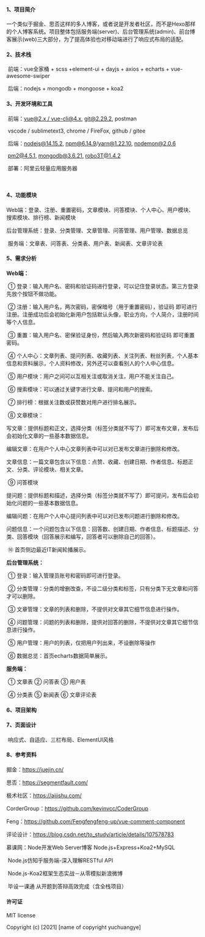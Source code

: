 #### 1、项目简介

​		一个类似于掘金、思否这样的多人博客，或者说是开发者社区，而不是Hexo那样的个人博客系统。项目整体包括服务端(server)、后台管理系统(admin)、前台博客展示(web)三大部分，为了提高体验也对移动端进行了响应式布局的适配。

 

#### 2、技术栈

​	前端：vue全家桶 + scss +element-ui + dayjs + axios + echarts + vue-awesome-swiper

​	后端：nodejs + mongodb + mongoose + koa2

 

#### 3、开发环境和工具

​	前端：[vue@2.x / vue-cli@4.x](mailto:vue@2.x/vue-cli@4.x),  [git@2.29.2](mailto:git@2.29.2),  postman

​		    vscode / sublimetext3,  chrome / FireFox,  github / gitee

​	后端：[nodejs@14.15.2,](mailto:nodejs@14.15.2,)  [npm@6.14.9](mailto:npm@6.14.9)/[yarn@1.22.10,](mailto:yarn@1.22.10,)  [nodemon@2.0.6](mailto:nodemon@2.0.6)

​         	  [pm2@4.5.1,](mailto:pm2@4.5.1,)  [mongodb@3.6.21,](mailto:mongodb@4.4.2,)  [robo3T@1.4.2](mailto:robot3T@1.4.2)

​	部署：阿里云轻量应用服务器

​       

#### 4、功能模块

​	Web端：登录、注册、重置密码，文章模块、问答模块、个人中心、用户模块、搜索模块、排行榜、新闻模块

​	后台管理系统：登录、分类管理、文章管理、问答管理、用户管理、数据总览

​	服务端：文章表、问答表、分类表、用户表、新闻表、文章评论表

 

#### 5、需求分析

**Web端：**

​	① 登录：输入用户名、密码和验证码进行登录，可以记住登录状态。第三方登录先放个按钮不做功能。

​	② 注册：输入用户名，两次密码，密保暗号（用于重置密码），验证码 即可进行注册。注册成功后会初始化新用户包括默认头像，职业方向，个人简介，注册时间等个人信息。

​	③ 重置：输入用户名、密保验证身份，然后输入两次新密码和验证码 即可重置密码。

​	④ 个人中心：文章列表、提问列表、收藏列表、关注列表、粉丝列表，个人基本信息和资料展示，个人资料修改，另外还可以查看别人的个人中心信息。

​	⑤ 用户模块：用户之间可以互相关注或取消关注，用户不能关注自己。

​	⑥ 搜索模块：可以通过关键字进行文章、提问和用户的搜索。

​	⑦ 排行榜：根据关注数或获赞数对用户进行排名展示。

​	⑧ 文章模块：

​        写文章：提供标题和正文，选择分类（标签分类就不写了）即可发布文章，发布后会初始化文章的一些基本数据信息。

​        编辑文章：在用户个人中心文章列表中可以对已发布文章进行删除和修改。

​        文章信息：一篇文章包含以下信息：点赞、收藏、创建日期、作者信息、标题正文、分类、评论模块、相关文章。

​	⑨ 问答模块

​        提问题：提供标题和描述，选择分类（标签分类就不写了）即可提问，发布后会初始化问题的一些基本数据信息。

​        编辑问题：在用户个人中心提问列表中可以对已发布问题进行删除和修改。

​        问题信息：一个问题包含以下信息：回答数、创建日期、作者信息、标题描述、分类、回答模块（回答展示和编写，回答者可以删除自己的回答）。

​	⑩ 首页侧边最近IT新闻轮播展示。

 

**后台管理系统：**

​	① 登录：输入管理员账号和密码即可进行登录。

​	② 分类管理：分类的增删改查，不设二级分类和标签，只有分类下无文章和问答才可以删除。

​	③ 文章管理：文章的列表和删除，不提供对文章其它细节信息进行操作。

​	④ 问题管理：问题的列表和删除，提供对回答的删除，不提供对文章其它细节信息进行操作。

​	⑤ 用户管理：用户的列表，仅把用户列出来，不设删除等操作

​	⑥ 数据总览：首页echarts数据简单展示。

 

**服务端：**

​	① 文章表 ② 问答表 ③ 用户表 

​	④ 分类表 ⑤ 新闻表 ⑥ 文章评论表

   

 

#### 6、项目架构

 

 

#### 7、页面设计

​	响应式、自适应、三栏布局、ElementUI风格

 

#### 8、参考资料

掘金：<https://juejin.cn/>

思否：<https://segmentfault.com/>

极术社区：<https://aijishu.com/>

CorderGroup：<https://github.com/kevinvcc/CoderGroup>

Feng：<https://github.com/Fengfengfeng-up/vue-comment-component>

评论设计：<https://blog.csdn.net/to_study/article/details/107578783> 

慕课网：Node开发Web Server博客 Node.js+Express+Koa2+MySQL

​        Node.js仿知乎服务端-深入理解RESTful API

​        Node.js-Koa2框架生态实战－从零模拟新浪微博

​        毕设一课通 从开题到答辩高效完成（含全栈项目）

 

#### 许可证
MIT license

Copyright (c) [2021] [name of copyright yuchuangye]
